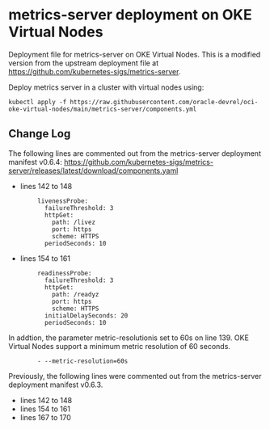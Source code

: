 # metrics-server deployment on OKE Virtual Nodes
Deployment file for metrics-server on OKE Virtual Nodes.
This is a modified version from the upstream deployment file at https://github.com/kubernetes-sigs/metrics-server.

Deploy metrics server in a cluster with virtual nodes using:
```
kubectl apply -f https://raw.githubusercontent.com/oracle-devrel/oci-oke-virtual-nodes/main/metrics-server/components.yml
```

## Change Log
The following lines are commented out from the metrics-server deployment manifest v0.6.4: https://github.com/kubernetes-sigs/metrics-server/releases/latest/download/components.yaml
- lines 142 to 148
```
        livenessProbe:
          failureThreshold: 3
          httpGet:
            path: /livez
            port: https
            scheme: HTTPS
          periodSeconds: 10
```
- lines 154 to 161
```
        readinessProbe:
          failureThreshold: 3
          httpGet:
            path: /readyz
            port: https
            scheme: HTTPS
          initialDelaySeconds: 20
          periodSeconds: 10
```

In addtion, the parameter metric-resolutionis set to 60s on line 139. OKE Virtual Nodes support a minimum metric resolution of 60 seconds.
```
        - --metric-resolution=60s
```

Previously, the following lines were commented out from the metrics-server deployment manifest v0.6.3.
- lines 142 to 148
- lines 154 to 161
- lines 167 to 170
